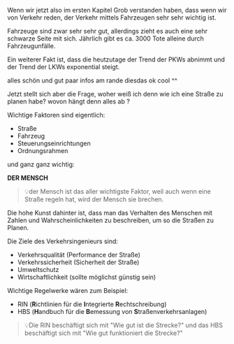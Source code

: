 Wenn wir jetzt also im ersten Kapitel Grob verstanden haben, dass wenn wir von Verkehr reden, der Verkehr mittels Fahrzeugen sehr sehr wichtig ist.

Fahrzeuge sind zwar sehr sehr gut, allerdings zieht es auch eine sehr schwarze Seite mit sich. Jährlich gibt es ca. 3000 Tote alleine durch Fahrzeugunfälle.

Ein weiterer Fakt ist, dass die heutzutage der Trend der PKWs abnimmt und der Trend der LKWs exponential steigt.

alles schön und gut paar infos am rande diesdas ok cool ^^ 

Jetzt stellt sich aber die Frage, woher weiß ich denn wie ich eine Straße zu planen habe?  wovon hängt denn alles ab ?

Wichtige Faktoren sind eigentlich:

- Straße
- Fahrzeug
- Steuerungseinrichtungen
- Ordnungsrahmen

und ganz ganz wichtig:

**DER MENSCH**

>💡der Mensch ist das aller wichtigste Faktor, weil auch wenn eine Straße regeln hat, wird der Mensch sie brechen. 

Die hohe Kunst dahinter ist, dass man das Verhalten des Menschen mit Zahlen und Wahrscheinlichkeiten zu beschreiben, um so die Straßen zu Planen.

Die Ziele des Verkehrsingenieurs sind:
- Verkehrsqualität (Performance der Straße)
- Verkehrssicherheit (Sicherheit der Straße)
- Umweltschutz
- Wirtschaftlichkeit (sollte möglichst günstig sein)

Wichtige Regelwerke wären zum Beispiel:

- RIN (**R**ichtlinien für die **I**ntegrierte **R**echtschreibung)
- HBS (**H**andbuch für die **B**emessung von **S**traßenverkehrsanlagen)

>💡Die RIN beschäftigt sich mit "Wie gut ist die Strecke?" und das HBS beschäftigt sich mit "Wie gut funktioniert die Strecke?"

